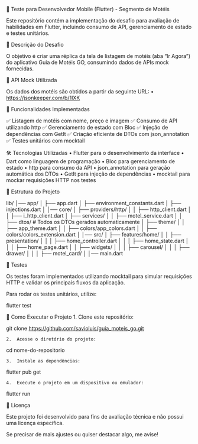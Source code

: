 📱 Teste para Desenvolvedor Mobile (Flutter) - Segmento de Motéis

Este repositório contém a implementação do desafio para avaliação de habilidades em Flutter, incluindo consumo de API, gerenciamento de estado e testes unitários.

🚀 Descrição do Desafio

O objetivo é criar uma réplica da tela de listagem de motéis (aba “Ir Agora”) do aplicativo Guia de Motéis GO, consumindo dados de APIs mock fornecidas.

🔗 API Mock Utilizada

Os dados dos motéis são obtidos a partir da seguinte URL:
	•	https://jsonkeeper.com/b/1IXK

📌 Funcionalidades Implementadas

✅ Listagem de motéis com nome, preço e imagem
✅ Consumo de API utilizando http
✅ Gerenciamento de estado com Bloc
✅ Injeção de dependências com GetIt
✅ Criação eficiente de DTOs com json_annotation
✅ Testes unitários com mocktail

🛠 Tecnologias Utilizadas
	•	Flutter para o desenvolvimento da interface
	•	Dart como linguagem de programação
	•	Bloc para gerenciamento de estado
	•	http para consumo da API
	•	json_annotation para geração automática dos DTOs
	•	GetIt para injeção de dependências
	•	mocktail para mockar requisições HTTP nos testes

📂 Estrutura do Projeto

lib/
│── app/
│   ├── app.dart
│   ├── environment_constants.dart
│   ├── injections.dart
│
│── core/
│   ├── providers/http/
│   │   ├── http_client.dart
│   │   ├── i_http_client.dart
│   ├── services/
│   │   ├── motel_service.dart
│   │   ├── dtos/  # Todos os DTOs gerados automaticamente
│   ├── theme/
│   │   ├── app_theme.dart
│   │   ├── colors/app_colors.dart
│   │   ├── colors/colors_extension.dart
│
│── src/
│   ├── features/home/
│   │   ├── presentation/
│   │   │   ├── home_controller.dart
│   │   │   ├── home_state.dart
│   │   │   ├── home_page.dart
│   │   ├── widgets/
│   │   │   ├── carousel/
│   │   │   ├── drawer/
│   │   │   ├── motel_card/
│
│── main.dart

🧪 Testes

Os testes foram implementados utilizando mocktail para simular requisições HTTP e validar os principais fluxos da aplicação.

Para rodar os testes unitários, utilize:

flutter test

🚀 Como Executar o Projeto
	1.	Clone este repositório:

git clone https://github.com/savioluis/guia_moteis_go.git


	2.	Acesse o diretório do projeto:

cd nome-do-repositorio


	3.	Instale as dependências:

flutter pub get


	4.	Execute o projeto em um dispositivo ou emulador:

flutter run



📄 Licença

Este projeto foi desenvolvido para fins de avaliação técnica e não possui uma licença específica.

Se precisar de mais ajustes ou quiser destacar algo, me avise!